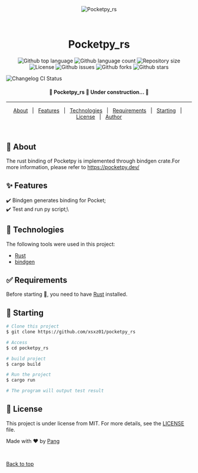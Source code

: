 <div align="center" id="top"> 
  <img src="./.github/app.gif" alt="Pocketpy_rs" />

  &#xa0;

  <!-- <a href="https://pocketpy_rs.netlify.app">Demo</a> -->
</div>

<h1 align="center">Pocketpy_rs</h1>

<p align="center">
  <img alt="Github top language" src="https://img.shields.io/github/languages/top/xsxz01/pocketpy_rs?color=56BEB8">

  <img alt="Github language count" src="https://img.shields.io/github/languages/count/xsxz01/pocketpy_rs?color=56BEB8">

  <img alt="Repository size" src="https://img.shields.io/github/repo-size/xsxz01/pocketpy_rs?color=56BEB8">

  <img alt="License" src="https://img.shields.io/github/license/xsxz01/pocketpy_rs?color=56BEB8">

  <img alt="Github issues" src="https://img.shields.io/github/issues/xsxz01/pocketpy_rs?color=56BEB8" />

  <img alt="Github forks" src="https://img.shields.io/github/forks/xsxz01/pocketpy_rs?color=56BEB8" />

  <img alt="Github stars" src="https://img.shields.io/github/stars/xsxz01/pocketpy_rs?color=56BEB8" />

  ![Changelog CI Status](https://github.com/xsxz01/pocketpy_rs/workflows/Changelog%20CI/badge.svg)
</p>

<!-- Status -->

<h4 align="center"> 
	🚧  Pocketpy_rs 🚀 Under construction...  🚧
</h4> 

<hr>

<p align="center">
  <a href="#dart-about">About</a> &#xa0; | &#xa0; 
  <a href="#sparkles-features">Features</a> &#xa0; | &#xa0;
  <a href="#rocket-technologies">Technologies</a> &#xa0; | &#xa0;
  <a href="#white_check_mark-requirements">Requirements</a> &#xa0; | &#xa0;
  <a href="#checkered_flag-starting">Starting</a> &#xa0; | &#xa0;
  <a href="#memo-license">License</a> &#xa0; | &#xa0;
  <a href="https://github.com/xsxz01" target="_blank">Author</a>
</p>

<br>

## :dart: About ##

The rust binding of Pocketpy is implemented through bindgen crate.For more information, please refer to https://pocketpy.dev/

## :sparkles: Features ##

:heavy_check_mark: Bindgen generates binding for Pocket;\
:heavy_check_mark: Test and run py script;\

## :rocket: Technologies ##

The following tools were used in this project:

- [Rust](https://www.rust-lang.org)
- [bindgen](https://github.com/pocketpy/pocketpy)

## :white_check_mark: Requirements ##

Before starting :checkered_flag:, you need to have [Rust](https://www.rust-lang.org) installed.

## :checkered_flag: Starting ##

```bash
# Clone this project
$ git clone https://github.com/xsxz01/pocketpy_rs

# Access
$ cd pocketpy_rs

# build project
$ cargo build

# Run the project
$ cargo run

# The program will output test result
```

## :memo: License ##

This project is under license from MIT. For more details, see the [LICENSE](LICENSE) file.


Made with :heart: by <a href="https://github.com/xsxz01" target="_blank">Pang</a>

&#xa0;

<a href="#top">Back to top</a>
